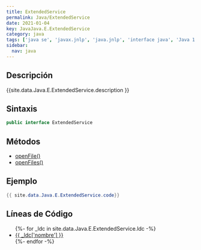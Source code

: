 ```yaml
---
title: ExtendedService
permalink: Java/ExtendedService
date: 2021-01-04
key: JavaJava.E.ExtendedService
category: java
tags: ['java se', 'javax.jnlp', 'java.jnlp', 'interface java', 'Java 1.5']
sidebar: 
  nav: java
---
```


## Descripción
{{site.data.Java.E.ExtendedService.description }}

## Sintaxis
~~~java
public interface ExtendedService
~~~

## Métodos
* [openFile()](/Java/ExtendedService/openFile)
* [openFiles()](/Java/ExtendedService/openFiles)

## Ejemplo
~~~java
{{ site.data.Java.E.ExtendedService.code}}
~~~

## Líneas de Código
<ul>
{%- for _ldc in site.data.Java.E.ExtendedService.ldc -%}
   <li>
       <a href="{{_ldc['url'] }}">{{ _ldc['nombre'] }}</a>
   </li>
{%- endfor -%}
</ul>
